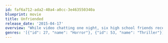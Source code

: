 ```yaml
---
id: faf6a712-ada2-40a4-a0cc-3e463550340a
blueprint: movie
title: Unfriended
release_date: '2015-04-17'
overview: "While video chatting one night, six high school friends receive a Skype message from a classmate who killed herself exactly one year ago. A first they think it's a prank, but when the girl starts revealing the friends' darkest secrets, they realize they are dealing with something out of this world, something that wants them dead. Told entirely from a young girl's computer desktop, Unfriended redefines 'found footage' for a new generation of teens."
genres: '[{"id": 27, "name": "Horror"}, {"id": 53, "name": "Thriller"}]'
---
```

